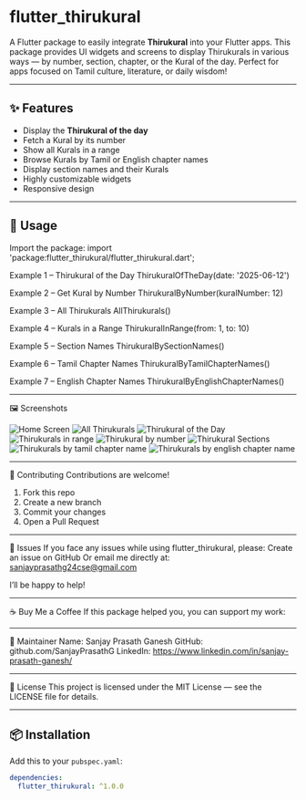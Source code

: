 # flutter_thirukural

A Flutter package to easily integrate **Thirukural** into your Flutter apps. 
This package provides UI widgets and screens to display Thirukurals in various ways — by number, section, 
chapter, or the Kural of the day. Perfect for apps focused on Tamil culture, literature, or daily wisdom!

---

## ✨ Features

* Display the **Thirukural of the day**  
* Fetch a Kural by its number  
* Show all Kurals in a range  
* Browse Kurals by Tamil or English chapter names  
* Display section names and their Kurals  
* Highly customizable widgets  
* Responsive design

---

## 🚀 Usage

Import the package:
import 'package:flutter_thirukural/flutter_thirukural.dart';

Example 1 – Thirukural of the Day
    ThirukuralOfTheDay(date: '2025-06-12')

Example 2 – Get Kural by Number
    ThirukuralByNumber(kuralNumber: 12)

Example 3 – All Thirukurals
    AllThirukurals()

Example 4 – Kurals in a Range
    ThirukuralInRange(from: 1, to: 10)

Example 5 – Section Names
    ThirukuralBySectionNames()

Example 6 – Tamil Chapter Names
    ThirukuralByTamilChapterNames()

Example 7 – English Chapter Names
    ThirukuralByEnglishChapterNames()

---

🖼️ Screenshots

![Home Screen](screenshots/home_screen.png)
![All Thirukurals](screenshots/all_thirukurals.png)
![Thirukural of the Day](screenshots/kural_of_day.png)
![Thirukurals in range](screenshots/thirukurals_in_range.png)
![Thirukural by number](screenshots/kural_by_number.png)
![Thirukural Sections](screenshots/sections.png)
![Thirukurals by tamil chapter name](screenshots/tamil_chapters.png)
![Thirukurals by english chapter name](screenshots/english_chapters.png)

---

🤝 Contributing
Contributions are welcome!

1. Fork this repo
2. Create a new branch 
3. Commit your changes
4. Open a Pull Request

---

🐞 Issues
If you face any issues while using flutter_thirukural, please:
    Create an issue on GitHub
    Or email me directly at: sanjayprasathg24cse@gmail.com

I’ll be happy to help!

---

☕ Buy Me a Coffee
If this package helped you, you can support my work:

---

👤 Maintainer
Name: Sanjay Prasath Ganesh
GitHub: github.com/SanjayPrasathG
LinkedIn: https://www.linkedin.com/in/sanjay-prasath-ganesh/

---

📄 License
This project is licensed under the MIT License — see the LICENSE file for details.

---

## 📦 Installation

Add this to your `pubspec.yaml`:

```yaml
dependencies:
  flutter_thirukural: ^1.0.0
  

